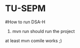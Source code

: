 TU-SEPM
=======

#How to run DSA-H

1) mvn run should run the project

at least mvn comile works ;)
